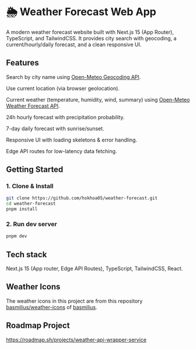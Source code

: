 # 🌦️ Weather Forecast Web App
A modern weather forecast website built with Next.js 15 (App Router), TypeScript, and TailwindCSS.
It provides city search with geocoding, a current/hourly/daily forecast, and a clean responsive UI.

## Features
Search by city name using [Open-Meteo Geocoding API](https://open-meteo.com/en/docs/geocoding-api).

Use current location (via browser geolocation).

Current weather (temperature, humidity, wind, summary) using [Open-Meteo Weather Forecast API](https://open-meteo.com/en/docs/historical-forecast-api).

24h hourly forecast with precipitation probability.

7-day daily forecast with sunrise/sunset.

Responsive UI with loading skeletons & error handling.

Edge API routes for low-latency data fetching.

## Getting Started

### 1. Clone & Install
```bash
git clone https://github.com/hokhoa05/weather-forecast.git
cd weather-forecast
pnpm install
```

### 2. Run dev server
```bash
pnpm dev
```

## Tech stack
Next.js 15 (App router, Edge API Routes), TypeScript, TailwindCSS, React.

## Weather Icons

The weather icons in this project are from this repository [basmilius/weather-icons](https://github.com/basmilius/weather-icons) of [basmilius](https://github.com/basmilius).

## Roadmap Project
https://roadmap.sh/projects/weather-api-wrapper-service
